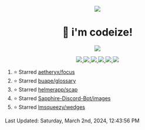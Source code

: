 <p align="center">
    <img src="https://avatars.githubusercontent.com/u/63158950?s=400&u=dd76c829ae30921e131dcbe7c830dc368e2d6e8a&v=4" />
</p>

<h1 align="center">
    👋 i'm codeize!
</h1>

<p align="center">
  <a href="https://skillicons.dev">
    <img align="center" src="https://skillicons.dev/icons?i=discord,bots,ts,nodejs,mysql,postgresql,react,nextjs,tailwindcss" />
  </a>
</p>

<p align="center">
  <a href="https://discord.com/users/668423998777982997">
    <img src="https://nocache.advaith.workers.dev?url=https://img.shields.io/endpoint?url=https://dev.discordprofiles.me/api/badge/status/668423998777982997?simple=true" />
    <img src="https://nocache.advaith.workers.dev?url=https://img.shields.io/endpoint?url=https://dev.discordprofiles.me/api/badge/vscode/668423998777982997" />
    <img src="https://nocache.advaith.workers.dev?url=https://img.shields.io/endpoint?url=https://dev.discordprofiles.me/api/badge/playing/668423998777982997" />
    <img src="https://nocache.advaith.workers.dev?url=https://img.shields.io/endpoint?url=https://dev.discordprofiles.me/api/badge/spotify/668423998777982997" />
    <img src="https://komarev.com/ghpvc/?username=codeize" />
    <img src="https://hits.link/hits?url=https%3A%2F%2Fgithub.com%2FCodeize" />
  </a>
</p>

<!--RECENT_ACTIVITY:start-->
1. ⭐ Starred [aetheryx/focus](https://github.com/aetheryx/focus)<br>
2. ⭐ Starred [buape/glossary](https://github.com/buape/glossary)<br>
3. ⭐ Starred [helmerapp/scap](https://github.com/helmerapp/scap)<br>
4. ⭐ Starred [Sapphire-Discord-Bot/images](https://github.com/Sapphire-Discord-Bot/images)<br>
5. ⭐ Starred [lmsqueezy/wedges](https://github.com/lmsqueezy/wedges)<br>
<!--RECENT_ACTIVITY:end-->

<!--RECENT_ACTIVITY:last_update-->
Last Updated: Saturday, March 2nd, 2024, 12:43:56 PM
<!--RECENT_ACTIVITY:last_update_end-->
